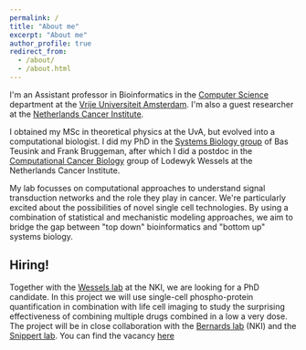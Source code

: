 ```yaml
---
permalink: /
title: "About me"
excerpt: "About me"
author_profile: true
redirect_from: 
  - /about/
  - /about.html
---
```


I'm an Assistant professor in Bioinformatics 
 in the [Computer Science](https://www.cs.vu.nl/) department at the [Vrije Universiteit Amsterdam](https://www.vu.nl). I'm also a guest researcher at the [Netherlands Cancer Institute](https://www.nki.nl/).

I obtained my MSc in theoretical physics at the UvA, but evolved into a computational biologist. I did my PhD in the [Systems Biology group](http://teusinkbruggemanlab.nl/) of Bas Teusink and Frank Bruggeman, after which I did a postdoc in the [Computational Cancer Biology](https://ccb.nki.nl/) group of Lodewyk Wessels at the Netherlands Cancer Institute.

My lab focusses on computational approaches to understand signal transduction networks and the role they play in cancer. We're particularly excited about the possibilities of novel single cell technologies. By using a combination of statistical and mechanistic modeling approaches, we aim to bridge the gap between "top down" bioinformatics and "bottom up" systems biology.

## Hiring!

Together with the [Wessels lab](https://ccb.nki.nl/) at the NKI, we are looking for a PhD candidate. 
In this project we will use single-cell phospho-protein quantification in combination with life cell imaging to study the surprising effectiveness of combining multiple drugs combined in a low a very dose. 
The project will be in close collaboration with the [Bernards lab](https://www.nki.nl/research/research-groups/rene-bernards/our-research/) (NKI) and the [Snippert lab](https://hugosnippert.nl).
You can find the vacancy [here](https://www.nki.nl/careers-study/vacancies/phd-position-in-computational-single-cell-cancer-biology/)

